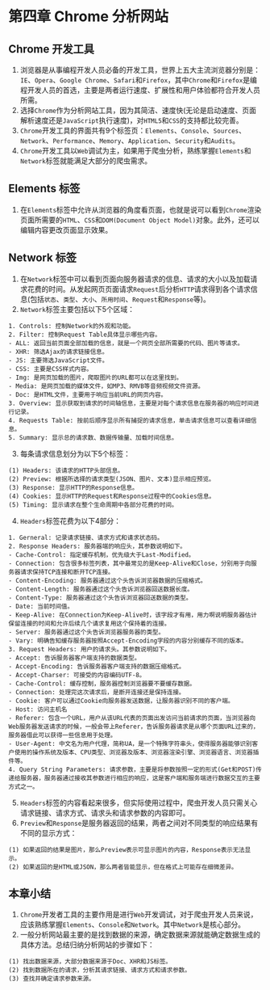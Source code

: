# 第四章 Chrome 分析网站
## Chrome 开发工具
1. 浏览器是从事编程开发人员必备的开发工具，世界上五大主流浏览器分别是：`IE`、`Opera`、`Google Chrome`、`Safari`和`Firefox`，其中`Chrome`和`Firefox`是编程开发人员的首选，主要是两者运行速度、扩展性和用户体验都符合开发人员所需。
2. 选择`Chrome`作为分析网站工具，因为其简洁、速度快(无论是启动速度、页面解析速度还是`JavaScript`执行速度)，对`HTML5`和`CSS`的支持都比较完善。
3. `Chrome`开发工具的界面共有9个标签页：`Elements`、`Console`、`Sources`、`Network`、`Performance`、`Memory`、`Application`、`Security`和`Audits`。
4. `Chrome`开发工具以`Web`调试为主，如果用于爬虫分析，熟练掌握`Elements`和`Network`标签就能满足大部分的爬虫需求。

## Elements 标签
1. 在`Elements`标签中允许从浏览器的角度看页面，也就是说可以看到`Chrome`渲染页面所需要的`HTML`、`CSS`和`DOM(Document Object Model)`对象。此外，还可以编辑内容更改页面显示效果。

## Network 标签
1. 在`Network`标签中可以看到页面向服务器请求的信息、请求的大小以及加载请求花费的时间。从发起网页页面请求`Request`后分析`HTTP`请求得到各个请求信息(包括`状态`、`类型`、`大小`、`所用时间`、`Request`和`Response`等)。
2. `Network`标签主要包括以下5个区域：
```
1. Controls: 控制Network的外观和功能。
2. Filter: 控制Request Table具体显示哪些内容。
- ALL: 返回当前页面全部加载的信息，就是一个网页全部所需要的代码、图片等请求。
- XHR: 筛选Ajax的请求链接信息。
- JS: 主要筛选JavaScript文件。
- CSS: 主要是CSS样式内容。
- Img: 是网页加载的图片，爬取图片的URL都可以在这里找到。
- Media: 是网页加载的媒体文件，如MP3、RMVB等音频视频文件资源。
- Doc: 是HTML文件，主要用于响应当前URL的网页内容。
3. Overview: 显示获取到请求的时间轴信息，主要是对每个请求信息在服务器的响应时间进行记录。
4. Requests Table: 按前后顺序显示所有捕捉的请求信息，单击请求信息可以查看详细信息。
5. Summary: 显示总的请求数、数据传输量、加载时间信息。
```
3. 每条请求信息划分为以下5个标签：
```
(1) Headers: 该请求的HTTP头部信息。
(2) Preview: 根据所选择的请求类型(JSON、图片、文本)显示相应预览。
(3) Response: 显示HTTP的Response信息。
(4) Cookies: 显示HTTP的Request和Response过程中的Cookies信息。
(5) Timing: 显示请求在整个生命周期中各部分花费的时间。
```
4. `Headers`标签花费为以下4部分：
```
1. Gerneral: 记录请求链接、请求方式和请求状态码。
2. Response Headers: 服务器端的响应头，其参数说明如下。
- Cache-Control: 指定缓存机制，优先级大于Last-Modified。
- Connection: 包含很多标签列表，其中最常见的是Keep-Alive和Close，分别用于向服务器请求保持TCP连接和断开TCP连接。
- Content-Encoding: 服务器通过这个头告诉浏览器数据的压缩格式。
- Content-Length: 服务器通过这个头告诉浏览器回送数据长度。
- Content-Type: 服务器通过这个头告诉浏览器回送数据的类型。
- Date: 当前时间值。
- Keep-Alive: 在Connection为Keep-Alive时，该字段才有用，用力啊说明服务器估计保留连接的时间和允许后续几个请求复用这个保持着的连接。
- Server: 服务器通过这个头告诉浏览器服务器的类型。
- Vary: 明确告知缓存服务器按照Accept-Encoding字段的内容分别缓存不同的版本。
3. Request Headers: 用户的请求头。其参数说明如下。
- Accept: 告诉服务器客户端支持的数据类型。
- Accept-Encoding: 告诉服务器客户端支持的数据压缩格式。
- Accept-Charser: 可接受的内容编码UTF-8。
- Cache-Control: 缓存控制，服务器控制浏览器要不要缓存数据。
- Connection: 处理完这次请求后，是断开连接还是保持连接。
- Cookie: 客户可以通过Cookie向服务器发送数据，让服务器识别不同的客户端。
- Host: 访问主机名
- Referer: 包含一个URL，用户从该URL代表的页面出发访问当前请求的页面，当浏览器向Web服务器发送请求的时候，一般会带上Referer，告诉服务器请求是从哪个页面URL过来的，服务器借此可以获得一些信息用于处理。
- User-Agent: 中文名为用户代理，简称UA，是一个特殊字符串头，使得服务器能够识别客户使用的操作系统及版本、CPU类型、浏览器及版本、浏览器渲染引擎、浏览器语言、浏览器插件等。
4. Query String Parameters: 请求参数，主要是将参数按照一定的形式(Get和POST)传递给服务器，服务器通过接收其参数进行相应的响应，这是客户端和服务端进行数据交互的主要方式之一。
```
5. `Headers`标签的内容看起来很多，但实际使用过程中，爬虫开发人员只需关心请求链接、请求方式、请求头和请求参数的内容即可。
6. `Preview`和`Response`是服务器返回的结果，两者之间对不同类型的响应结果有不同的显示方式：
```
(1) 如果返回的结果是图片，那么Preview表示可显示图片的内容，Response表示无法显示。
(2) 如果返回的是HTML或JSON，那么两者皆能显示，但在格式上可能存在细微差异。
```

## 本章小结
1. `Chrome`开发者工具的主要作用是进行`Web`开发调试，对于爬虫开发人员来说，应该熟练掌握`Elements`、`Console`和`Network`。其中`Network`是核心部分。
2. 一般分析网站最主要的是找到数据的来源，确定数据来源就能确定数据生成的具体方法。总结归纳分析网站的步骤如下：
```
(1) 找出数据来源，大部分数据来源于Doc、XHR和JS标签。
(2) 找到数据所在的请求，分析其请求链接、请求方式和请求参数。
(3) 查找并确定请求参数来源。
```
